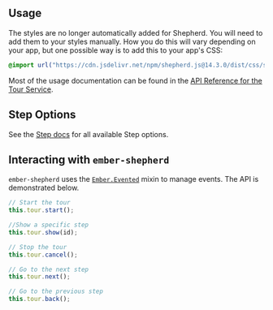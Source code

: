 Usage
------------------------------------------------------------------------------

The styles are no longer automatically added for Shepherd. You will need to add them to your styles manually. How you do this will vary depending on your app, but one possible way is to add this to your app's CSS:

```css
@import url("https://cdn.jsdelivr.net/npm/shepherd.js@14.3.0/dist/css/shepherd.min.css");
```

Most of the usage documentation can be found in the [API Reference for the Tour Service](api/services/tour).

## Step Options

See the [Step docs](https://shepherdjs.dev/docs/Step.html) for all available Step options.

## Interacting with `ember-shepherd`

`ember-shepherd` uses the [`Ember.Evented`](http://emberjs.com/api/classes/Ember.Evented.html) mixin to manage events.  The API is demonstrated below.

```js
// Start the tour
this.tour.start();

//Show a specific step
this.tour.show(id);

// Stop the tour
this.tour.cancel();

// Go to the next step
this.tour.next();

// Go to the previous step
this.tour.back();
```
